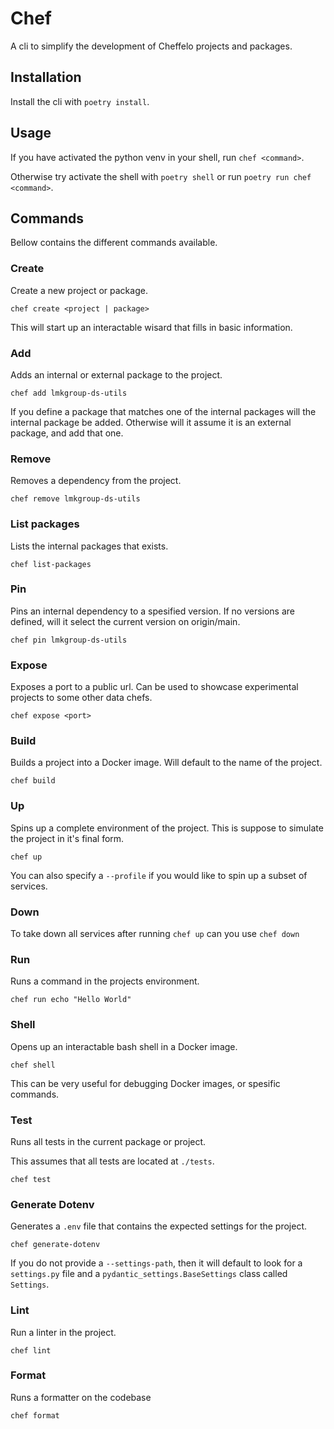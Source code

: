 # Chef

A cli to simplify the development of Cheffelo projects and packages.

## Installation

Install the cli with `poetry install`.


## Usage

If you have activated the python venv in your shell, run `chef <command>`.

Otherwise try activate the shell with `poetry shell` or run `poetry run chef <command>`.

## Commands

Bellow contains the different commands available.

### Create
Create a new project or package.

`chef create <project | package>`

This will start up an interactable wisard that fills in basic information.

### Add
Adds an internal or external package to the project.

`chef add lmkgroup-ds-utils`

If you define a package that matches one of the internal packages will the internal package be added.
Otherwise will it assume it is an external package, and add that one.

### Remove
Removes a dependency from the project.

`chef remove lmkgroup-ds-utils`

### List packages
Lists the internal packages that exists.

`chef list-packages`

### Pin
Pins an internal dependency to a spesified version.
If no versions are defined, will it select the current version on origin/main.

`chef pin lmkgroup-ds-utils`

### Expose
Exposes a port to a public url.
Can be used to showcase experimental projects to some other data chefs.

`chef expose <port>`

### Build
Builds a project into a Docker image. Will default to the name of the project.

`chef build`


### Up
Spins up a complete environment of the project.
This is suppose to simulate the project in it's final form.

`chef up`

You can also specify a `--profile` if you would like to spin up a subset of services.

### Down
To take down all services after running `chef up` can you use `chef down`

### Run
Runs a command in the projects environment.

`chef run echo "Hello World"`

### Shell
Opens up an interactable bash shell in a Docker image.

`chef shell`

This can be very useful for debugging Docker images, or spesific commands.

### Test
Runs all tests in the current package or project.

This assumes that all tests are located at `./tests`.

`chef test`

### Generate Dotenv
Generates a `.env` file that contains the expected settings for the project.

`chef generate-dotenv`

If you do not provide a `--settings-path`, then it will default to look for a `settings.py` file and a `pydantic_settings.BaseSettings` class called `Settings`.

### Lint
Run a linter in the project.

`chef lint`

### Format
Runs a formatter on the codebase

`chef format`
